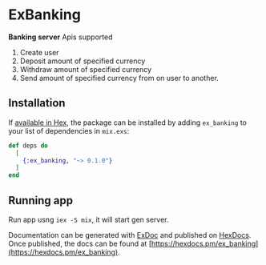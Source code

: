 # ExBanking

**Banking server**
  Apis supported
  1) Create user
  2) Deposit amount of specified currency
  3) Withdraw amount of specified currency
  4) Send amount of specified currency from on user to another.

## Installation

If [available in Hex](https://hex.pm/docs/publish), the package can be installed
by adding `ex_banking` to your list of dependencies in `mix.exs`:

```elixir
def deps do
  [
    {:ex_banking, "~> 0.1.0"}
  ]
end
```

## Running app
Run app usng `iex -S mix`, it will start gen server.


Documentation can be generated with [ExDoc](https://github.com/elixir-lang/ex_doc)
and published on [HexDocs](https://hexdocs.pm). Once published, the docs can
be found at [https://hexdocs.pm/ex_banking](https://hexdocs.pm/ex_banking).

